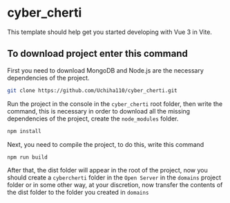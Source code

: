 # cyber_cherti

This template should help get you started developing with Vue 3 in Vite.

## To download project enter this command
First you need to download MongoDB and Node.js are the necessary dependencies of the project.
```sh
git clone https://github.com/Uchiha110/cyber_cherti.git
```
Run the project in the console in the ```cyber_cherti``` root folder, then write the command, this is necessary in order to download all the missing dependencies of the project, create the ```node_modules``` folder.
```sh
npm install
```
Next, you need to compile the project, to do this, write this command
```sh
npm run build
```
After that, the dist folder will appear in the root of the project, now you should create a ```cybercherti``` folder in the ```Open Server``` in the ```domains``` project folder or in some other way, at your discretion, now transfer the contents of the dist folder to the folder you created in ```domains```
